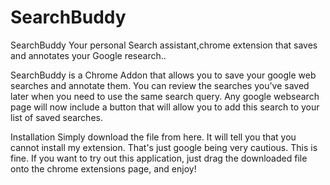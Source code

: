 # SearchBuddy

SearchBuddy
Your personal Search assistant,chrome extension that saves and annotates your Google research..

SearchBuddy 
is a Chrome Addon that allows you to save your google web searches and annotate them. 
You can review the searches you've saved later when you need to use the same search query. 
Any google websearch page will now include a button that will allow you to add this search to your list of saved searches.

Installation
Simply download the file from here. It will tell you that you cannot install my extension. 
That's just google being very cautious. This is fine. If you want to try out this application, 
just drag the downloaded file onto the chrome extensions page, and enjoy!
